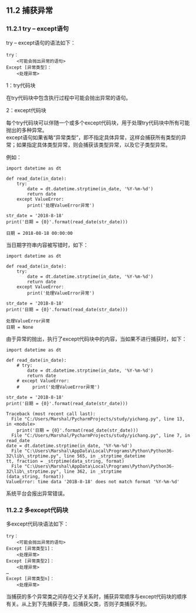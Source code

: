 ## 11.2 捕获异常

### 11.2.1 try – except语句

try – except语句的语法如下：

    try：
        <可能会抛出异常的语句>
    Except [异常类型]：
        <处理异常>

1：try代码块  

在try代码块中包含执行过程中可能会抛出异常的语句。

2：except代码块  

每个try代码块可以伴随一个或多个except代码块，用于处理try代码块中所有可能抛出的多种异常。  
except语句如果省略“异常类型”，即不指定具体异常，这样会捕获所有类型的异常；如果指定具体类型异常，则会捕获该类型异常，以及它子类型异常。  

例如：  

    import datetime as dt

    def read_date(in_date):
        try:
            date = dt.datetime.strptime(in_date, '%Y-%m-%d')
            return date
        except ValueError:
            print('处理ValueError异常')

    str_date = '2018-8-18'
    print('日期 = {0}'.format(read_date(str_date)))

    日期 = 2018-08-18 00:00:00

当日期字符串内容被写错时，如下：  

    import datetime as dt

    def read_date(in_date):
        try:
            date = dt.datetime.strptime(in_date, '%Y-%m-%d')
            return date
        except ValueError:
            print('处理ValueError异常')

    str_date = '201B-8-18'
    print('日期 = {0}'.format(read_date(str_date)))

    处理ValueError异常
    日期 = None

由于异常的抛出，执行了except代码块中的内容，当如果不进行捕获时，如下：

    import datetime as dt

    def read_date(in_date):
        # try:
            date = dt.datetime.strptime(in_date, '%Y-%m-%d')
            return date
        # except ValueError:
        #     print('处理ValueError异常')

    str_date = '201B-8-18'
    print('日期 = {0}'.format(read_date(str_date)))

    Traceback (most recent call last):
      File "C:/Users/Marshal/PycharmProjects/study/yichang.py", line 13, in <module>
        print('日期 = {0}'.format(read_date(str_date)))
      File "C:/Users/Marshal/PycharmProjects/study/yichang.py", line 7, in read_date
    date = dt.datetime.strptime(in_date, '%Y-%m-%d')
      File "C:\Users\Marshal\AppData\Local\Programs\Python\Python36-32\lib\_strptime.py", line 565, in _strptime_datetime
    tt, fraction = _strptime(data_string, format)
      File "C:\Users\Marshal\AppData\Local\Programs\Python\Python36-32\lib\_strptime.py", line 362, in _strptime
    (data_string, format))
    ValueError: time data '201B-8-18' does not match format '%Y-%m-%d'

系统平台会报出异常错误。

### 11.2.2 多except代码块

多except代码块语法如下：  

    try：
        <可能会抛出异常的语句>
    Except [异常类型1]：
        <处理异常>
    Except [异常类型2]：
        <处理异常>
    …
    Except [异常类型n]：
        <处理异常>

当捕获的多个异常类之间存在父子关系时，捕获异常顺序与except代码块的顺序有关。从上到下先捕获子类，后捕获父类，否则子类捕获不到。
